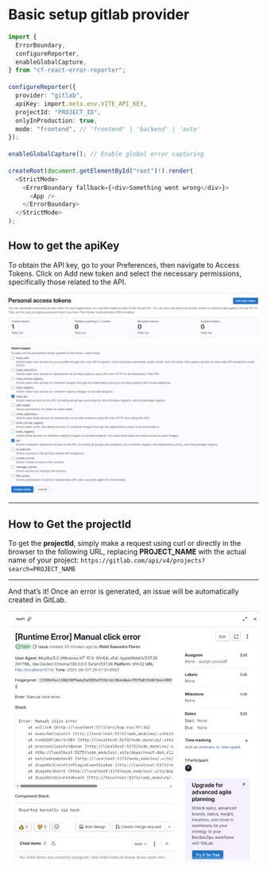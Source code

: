 # Basic setup gitlab provider

```ts
import {
  ErrorBoundary,
  configureReporter,
  enableGlobalCapture,
} from "cf-react-error-reporter";

configureReporter({
  provider: "gitlab",
  apiKey: import.meta.env.VITE_API_KEY,
  projectId: "PROJECT_ID",
  onlyInProduction: true,
  mode: "frontend", // 'frontend' | 'backend' | 'auto'
});

enableGlobalCapture(); // Enable global error capturing

createRoot(document.getElementById("root")!).render(
  <StrictMode>
    <ErrorBoundary fallback={<div>Something went wrong</div>}>
      <App />
    </ErrorBoundary>
  </StrictMode>
);
```

## How to get the apiKey

To obtain the API key, go to your Preferences, then navigate to Access Tokens. Click on Add new token and select the necessary permissions, specifically those related to the API.

![create token](./imgs/img-1.png)

![permissions](./imgs/img-2.png)

---

## How to Get the projectId

To get the **projectId**, simply make a request using curl or directly in the browser to the following URL, replacing **PROJECT_NAME** with the actual name of your project: `https://gitlab.com/api/v4/projects?search=PROJECT_NAME`

---

And that’s it! Once an error is generated, an issue will be automatically created in GitLab.

![issue](./imgs/img-3.png)
